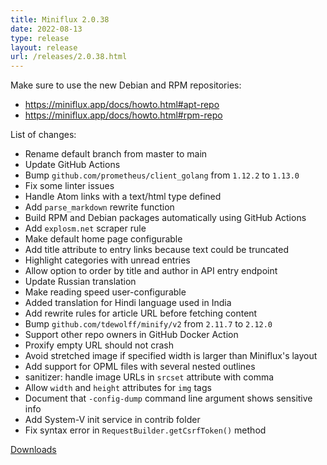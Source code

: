 ```yaml
---
title: Miniflux 2.0.38
date: 2022-08-13
type: release
layout: release
url: /releases/2.0.38.html
---
```


Make sure to use the new Debian and RPM repositories:

- https://miniflux.app/docs/howto.html#apt-repo
- https://miniflux.app/docs/howto.html#rpm-repo

List of changes:

* Rename default branch from master to main
* Update GitHub Actions
* Bump `github.com/prometheus/client_golang` from `1.12.2` to `1.13.0`
* Fix some linter issues
* Handle Atom links with a text/html type defined
* Add `parse_markdown` rewrite function
* Build RPM and Debian packages automatically using GitHub Actions
* Add `explosm.net` scraper rule
* Make default home page configurable
* Add title attribute to entry links because text could be truncated
* Highlight categories with unread entries
* Allow option to order by title and author in API entry endpoint
* Update Russian translation
* Make reading speed user-configurable
* Added translation for Hindi language used in India
* Add rewrite rules for article URL before fetching content
* Bump `github.com/tdewolff/minify/v2` from `2.11.7` to `2.12.0`
* Support other repo owners in GitHub Docker Action
* Proxify empty URL should not crash
* Avoid stretched image if specified width is larger than Miniflux's layout
* Add support for OPML files with several nested outlines
* sanitizer: handle image URLs in `srcset` attribute with comma
* Allow `width` and `height` attributes for `img` tags
* Document that `-config-dump` command line argument shows sensitive info
* Add System-V init service in contrib folder
* Fix syntax error in `RequestBuilder.getCsrfToken()` method

[Downloads](https://github.com/miniflux/v2/releases/tag/2.0.38)
